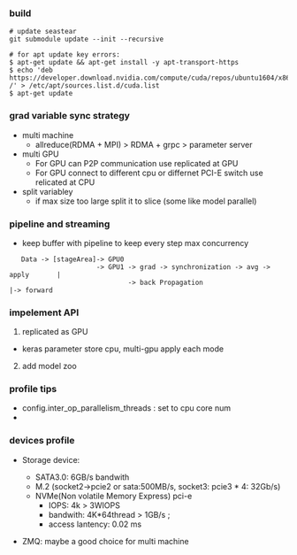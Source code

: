 
### build

```
# update seastear
git submodule update --init --recursive

# for apt update key errors:
$ apt-get update && apt-get install -y apt-transport-https
$ echo 'deb https://developer.download.nvidia.com/compute/cuda/repos/ubuntu1604/x86_64 /' > /etc/apt/sources.list.d/cuda.list
$ apt-get update

```

### grad variable sync strategy
- multi machine
   - allreduce(RDMA + MPI) > RDMA + grpc > parameter server
- multi GPU
   - For GPU can P2P communication use replicated at GPU
   - For GPU connect to different cpu or differnet PCI-E switch use relicated at CPU
- split variabley
   - if max size too large split it to slice (some like model parallel)

### pipeline and streaming 
- keep buffer with pipeline to keep every step max concurrency
```
   Data -> [stageArea]-> GPU0
                      -> GPU1 -> grad -> synchronization -> avg -> apply       |
                              -> back Propagation                        |-> forward 
```



### impelement API
 1. replicated as GPU
   - keras parameter store cpu,  multi-gpu apply each mode
 2. add model zoo


### profile tips
- config.inter_op_parallelism_threads : set to cpu core num
- 

### devices profile
 - Storage device:
      - SATA3.0: 6GB/s bandwith
      - M.2 (socket2->pcie2 or sata:500MB/s, socket3: pcie3 * 4: 32Gb/s)
      - NVMe(Non volatile Memory Express) pci-e
          - IOPS: 4k > 3WIOPS
          - bandwith: 4K*64thread > 1GB/s ;
          - access lantency: 0.02 ms
          
  - ZMQ: maybe a good choice for multi machine    

